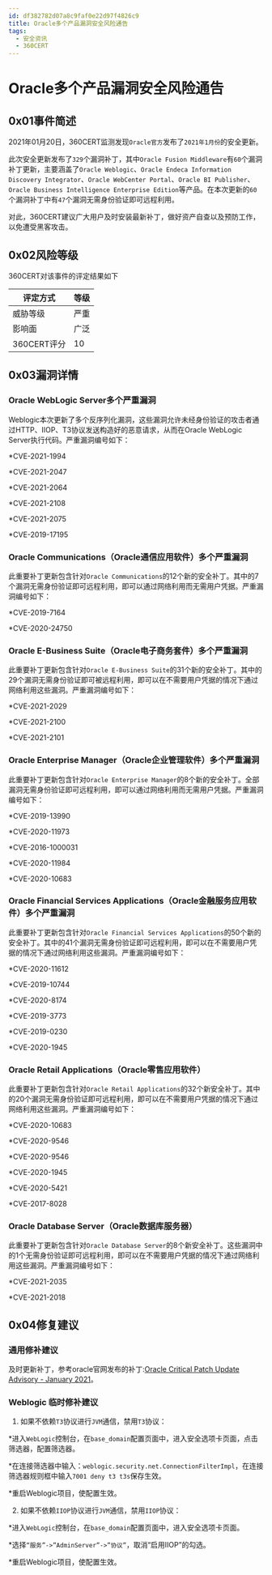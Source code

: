 ```yaml
---
id: df382782d07a8c9faf0e22d97f4826c9
title: Oracle多个产品漏洞安全风险通告
tags: 
  - 安全资讯
  - 360CERT
---
```


# Oracle多个产品漏洞安全风险通告

0x01事件简述
--------


2021年01月20日，360CERT监测发现`Oracle官方`发布了`2021年1月份`的安全更新。

此次安全更新发布了`329`个漏洞补丁，其中`Oracle Fusion Middleware`有`60`个漏洞补丁更新，主要涵盖了`Oracle Weblogic`、`Oracle Endeca Information Discovery Integrator`、`Oracle WebCenter Portal`、`Oracle BI Publisher`、`Oracle Business Intelligence Enterprise Edition`等产品。在本次更新的`60`个漏洞补丁中有`47`个漏洞无需身份验证即可远程利用。

对此，360CERT建议广大用户及时安装最新补丁，做好资产自查以及预防工作，以免遭受黑客攻击。

0x02风险等级
--------

360CERT对该事件的评定结果如下



| 评定方式 | 等级 |
| --- | --- |
| 威胁等级 | 严重 |
| 影响面 | 广泛 |
| 360CERT评分 | 10 |

0x03漏洞详情
--------

### Oracle WebLogic Server多个严重漏洞

Weblogic本次更新了多个反序列化漏洞，这些漏洞允许未经身份验证的攻击者通过HTTP、IIOP、T3协议发送构造好的恶意请求，从而在Oracle WebLogic Server执行代码。严重漏洞编号如下：

*CVE-2021-1994

*CVE-2021-2047

*CVE-2021-2064

*CVE-2021-2108

*CVE-2021-2075

*CVE-2019-17195

### Oracle Communications（Oracle通信应用软件）多个严重漏洞

此重要补丁更新包含针对`Oracle Communications`的12个新的安全补丁。其中的7个漏洞无需身份验证即可远程利用，即可以通过网络利用而无需用户凭据。严重漏洞编号如下：

*CVE-2019-7164

*CVE-2020-24750

### Oracle E-Business Suite（Oracle电子商务套件）多个严重漏洞

此重要补丁更新包含针对`Oracle E-Business Suite`的31个新的安全补丁。其中的29个漏洞无需身份验证即可被远程利用，即可以在不需要用户凭据的情况下通过网络利用这些漏洞。严重漏洞编号如下：

*CVE-2021-2029

*CVE-2021-2100

*CVE-2021-2101

### Oracle Enterprise Manager（Oracle企业管理软件）多个严重漏洞

此重要补丁更新包含针对`Oracle Enterprise Manager`的8个新的安全补丁。全部漏洞无需身份验证即可远程利用，即可以通过网络利用而无需用户凭据。严重漏洞编号如下：

*CVE-2019-13990

*CVE-2020-11973

*CVE-2016-1000031

*CVE-2020-11984

*CVE-2020-10683

### Oracle Financial Services Applications（Oracle金融服务应用软件）多个严重漏洞

此重要补丁更新包含针对`Oracle Financial Services Applications`的50个新的安全补丁。其中的41个漏洞无需身份验证即可远程利用，即可以在不需要用户凭据的情况下通过网络利用这些漏洞。严重漏洞编号如下：

*CVE-2020-11612

*CVE-2019-10744

*CVE-2020-8174

*CVE-2019-3773

*CVE-2019-0230

*CVE-2020-1945

### Oracle Retail Applications（Oracle零售应用软件）

此重要补丁更新包含针对`Oracle Retail Applications`的32个新安全补丁。其中的20个漏洞无需身份验证即可远程利用，即可以在不需要用户凭据的情况下通过网络利用这些漏洞。严重漏洞编号如下：

*CVE-2020-10683

*CVE-2020-9546

*CVE-2020-9546

*CVE-2020-1945

*CVE-2020-5421

*CVE-2017-8028

### Oracle Database Server（Oracle数据库服务器）

此重要补丁更新包含针对`Oracle Database Server`的8个新安全补丁。这些漏洞中的1个无需身份验证即可远程利用，即可以在不需要用户凭据的情况下通过网络利用这些漏洞。严重漏洞编号如下：

*CVE-2021-2035

*CVE-2021-2018

0x04修复建议
--------

### 通用修补建议

及时更新补丁，参考oracle官网发布的补丁:[Oracle Critical Patch Update Advisory - January 2021](https://www.oracle.com/security-alerts/cpujan2021.html)。

### Weblogic 临时修补建议

1. 如果不依赖`T3`协议进行`JVM`通信，禁用`T3`协议：

*进入`WebLogic`控制台，在`base_domain`配置页面中，进入安全选项卡页面，点击筛选器，配置筛选器。

*在连接筛选器中输入：`weblogic.security.net.ConnectionFilterImpl`，在连接筛选器规则框中输入`7001 deny t3 t3s`保存生效。

*重启Weblogic项目，使配置生效。

2. 如果不依赖`IIOP`协议进行`JVM`通信，禁用`IIOP`协议：

*进入`WebLogic`控制台，在`base_domain`配置页面中，进入安全选项卡页面。

*选择`“服务”->”AdminServer”->”协议”`，取消“启用IIOP”的勾选。

*重启Weblogic项目，使配置生效。

